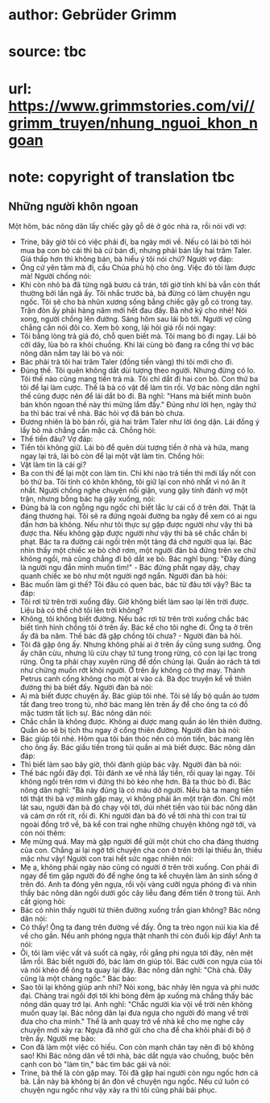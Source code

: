 # author: Gebrüder Grimm
# source: tbc
# url: https://www.grimmstories.com/vi//grimm_truyen/nhung_nguoi_khon_ngoan
# note: copyright of translation tbc

## Những người khôn ngoan 

Một hôm, bác nông dân lấy chiếc gậy gỗ dẻ ở góc nhà ra, rồi nói với vợ:
- Trine, bây giờ tôi có việc phải đi, ba ngày mới về. Nếu có lái bò tới
hỏi mua ba con bò cái thì bà cứ bán đi, nhưng phải bán lấy hai trăm
Taler. Giá thấp hơn thì không bán, bà hiểu ý tôi nói chứ?
Người vợ đáp:
- Ông cứ yên tâm mà đi, cầu Chúa phù hộ cho ông. Việc đó tôi làm được
mà!
Người chồng nói:
- Khi còn nhỏ bà đã từng ngã bươu cả trán, tới giờ tính khí bà vẫn còn
thất thường bởi lần ngã ấy. Tôi nhắc trước bà, bà đừng có làm chuyện ngu
ngốc. Tôi sẽ cho bà nhũn xương sống bằng chiếc gậy gỗ có trong tay. Trận
đòn ấy phải hàng năm mới hết đau đấy. Bà nhớ kỹ cho nhé!
Nói xong, người chồng lên đường.
Sáng hôm sau lái bò tới. Người vợ cũng chẳng cần nói đôi co. Xem bò
xong, lái hỏi giá rồi nói ngay:
- Tôi bằng lòng trả giá đó, chỗ quen biết mà. Tôi mang bò đi ngay.
Lái bò cởi dây, lùa bò ra khỏi chuồng. Khi lái cùng bò đang ra cổng thì
vợ bác nông dân nắm tay lái bò và nói:
- Bác phải trả tôi hai trăm Taler (đồng tiền vàng) thì tôi mới cho đi.
- Đúng thế. Tôi quên không dắt dùi tượng theo người. Nhưng đừng có lo.
Tôi thế nào cũng mang tiền trả mà. Tôi chỉ dắt đi hai con bò. Con thứ ba
tôi để lại làm cược. Thế là bà có vật để làm tin rồi.
Vợ bác nông dân nghĩ thế cũng được nên để lái dắt bò đi. Bà nghĩ: "Hans
mà biết mình buôn bán khôn ngoan thế này thì mừng lắm đấy." Đúng như
lời hẹn, ngày thứ ba thì bác trai về nhà. Bác hỏi vợ đã bán bò chưa.
- Đương nhiên là bò bán rồi, giá hai trăm Taler như lời ông dặn. Lái
đồng ý lấy bò mà chẳng cần mặc cả.
Chồng hỏi:
- Thế tiền đâu?
Vợ đáp:
- Tiền tôi không giữ. Lái bò để quên dùi tượng tiền ở nhà và hứa, mang
ngay lại trả, lái bò còn để lại một vật làm tin.
Chồng hỏi:
- Vật làm tin là cái gì?
- Ba con thì để lại một con làm tin. Chỉ khi nào trả tiền thì mới lấy
nốt con bò thứ ba. Tôi tính có khôn không, tôi giữ lại con nhỏ nhất vì
nó ăn ít nhất.
Người chồng nghe chuyện nổi giận, vung gậy tính đánh vợ một trận, nhưng
bỗng bác hạ gậy xuống, nói:
- Đúng bà là con ngỗng ngu ngốc chỉ biết lắc lư cái cổ ở trên đời. Thật
là đáng thương hại. Tôi sẽ ra đứng ngoài đường ba ngày để xem có ai ngu
đần hơn bà không. Nếu như tôi thực sự gặp được người như vậy thì bà được
tha. Nếu không gặp được người như vậy thì bà sẽ chắc chắn bị phạt.
Bác ta ra đường cái ngồi trên một tảng đá chờ người qua lại. Bác nhìn
thấy một chiếc xe bò chở rơm, một người đàn bà đứng trên xe chứ không
ngồi, mà cũng chẳng đi bộ dắt xe bò. Bác nghĩ bụng: "Đây đúng là người
ngu đần mình muốn tìm!" - Bác đứng phắt ngay dậy, chạy quanh chiếc xe
bò như một người ngớ ngẩn. Người đàn bà hỏi:
- Bác muốn làm gì thế? Tôi đâu có quen bác, bác từ đâu tới vậy?
Bác ta đáp:
- Tôi rơi từ trên trời xuống đây. Giờ không biết làm sao lại lên trời
được. Liệu bà có thể chở tôi lên trời không?
- Không, tôi không biết đường. Nếu bác rơi từ trên trời xuống chắc bác
biết tình hình chồng tôi ở trên ấy. Bác kể cho tôi nghe đi. Ông ta ở
trên ấy đã ba năm. Thế bác đã gặp chồng tôi chưa? - Người đàn bà hỏi.
- Tôi đã gặp ông ấy. Nhưng không phải ai ở trên ấy cũng sung sướng. Ông
ấy chăn cừu, nhưng lũ cừu chạy tứ tung trong rừng, có con lại lạc trong
rừng. Ông ta phải chạy xuyên rừng để dồn chúng lại. Quần áo rách tả tơi
như chừng muốn rớt khỏi người. Ở trên ấy không có thợ may. Thánh Petrus
canh cổng không cho một ai vào cả. Bà đọc truyện kể về thiên đường thì
bà biết đấy.
Người đàn bà nói:
- Ai mà biết được chuyện ấy. Bác giúp tôi nhé. Tôi sẽ lấy bộ quần áo
tươm tất đang treo trong tủ, nhờ bác mang lên trên ấy để cho ông ta có
đồ mặc tươm tất lịch sự.
Bác nông dân nói:
- Chắc chắn là không được. Không ai được mang quần áo lên thiên đường.
Quần áo sẽ bị tịch thu ngay ở cổng thiên đường.
Người đàn bà nói:
- Bác giúp tôi nhé. Hôm qua tôi bán thóc nên có món tiền, bác mang lên
cho ông ấy. Bác giấu tiền trong túi quần ai mà biết được.
Bác nông dân đáp:
- Thì biết làm sao bây giờ, thôi đành giúp bác vậy.
Người đàn bà nói:
- Thế bác ngồi đây đợi. Tôi đánh xe về nhà lấy tiền, rồi quay lại ngay.
Tôi không ngồi trên rơm vì đứng thì bò kéo nhẹ hơn.
Bà ta thúc bò đi. Bác nông dân nghĩ: "Bà này đúng là có máu dở người.
Nếu bà ta mang tiền tới thật thì bà vợ mình gặp may, vì không phải ăn
một trận đòn.
Chỉ một lát sau, người đàn bà đó chạy vội tới, dúi nhét tiền vào túi bác
nông dân và cám ơn rốt rít, rồi đi.
Khi người đàn bà đó về tới nhà thì con trai từ ngoài đồng trở về, bà kể
con trai nghe những chuyện không ngờ tới, và còn nói thêm:
- Mẹ mừng quá. May mà gặp người để gửi một chút cho cha đáng thương của
con. Chẳng ai lại ngờ tới chuyện cha con ở trên trời lại thiếu ăn, thiếu
mặc như vậy!
Người con trai hết sức ngạc nhiên nói:
- Mẹ ạ, không phải ngày nào cũng có người ở trên trời xuống. Con phải đi
ngay để tìm gặp người đó để nghe ông ta kể chuyện làm ăn sinh sống ở
trên đó.
Anh ta đóng yên ngựa, rồi vội vàng cưỡi ngựa phóng đi và nhìn thấy bác
nông dân ngồi dưới gốc cây liễu đang đếm tiền ở trong túi. Anh cất giọng
hỏi:
- Bác có nhìn thấy người từ thiên đường xuống trần gian không?
Bác nông dân nói:
- Có thấy! Ông ta đang trên đường về đấy. Ông ta trèo ngọn núi kia kìa
để về cho gần. Nếu anh phóng ngựa thật nhanh thì còn đuổi kịp đấy!
Anh ta nói:
- Ôi, tôi làm việc vất vả suốt cả ngày, rồi gắng phi ngựa tới đây, nên
mệt lắm rồi. Bác biết người đó, bác làm ơn giúp tôi. Bác cưỡi con ngựa
của tôi và nói khéo để ông ta quay lại đây.
Bác nông dân nghĩ: "Chà chà. Đây cũng là một chàng ngốc." Bác bảo:
- Sao tôi lại không giúp anh nhỉ?
Nói xong, bác nhảy lên ngựa và phi nước đại. Chàng trai ngồi đợi tới khi
bóng đêm ập xuống mà chẳng thấy bác nông dân quay trở lại. Anh nghĩ:
"Chắc người kia vội về trời nên không muốn quay lại. Bác nông dân lại
đưa ngựa cho người đó mang về trời đưa cho cha mình." Thế là anh quay
trở về nhà kể cho mẹ nghe cây chuyện mới xảy ra: Ngựa đã nhờ gửi cho cha
để cha khỏi phải đi bộ ở trên ấy. Người mẹ bảo:
- Con đã làm một việc có hiếu. Con còn mạnh chân tay nên đi bộ không
sao!
Khi Bác nông dân về tới nhà, bác dắt ngựa vào chuồng, buộc bên cạnh con
bò "làm tin," bác tìm bác gái và nói:
- Trine, bà thế là còn gặp may. Tôi đã gặp hai người còn ngu ngốc hơn cả
bà. Lần này bà không bị ăn đòn về chuyện ngu ngốc. Nếu cứ luôn có chuyện
ngu ngốc như vậy xảy ra thì tôi cũng phải bái phục.

